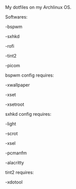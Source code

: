 My dotfiles on my Archlinux OS.

Softwares:

-bspwm

-sxhkd

-rofi

-tint2

-picom

bspwm config requires:

-xwallpaper

-xset

-xsetroot

sxhkd config requires:

-light

-scrot

-xsel

-pcmanfm

-alacritty

tint2 requires:

-xdotool

